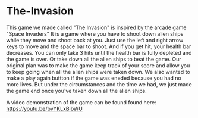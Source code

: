 # The-Invasion
This game we made called "The Invasion" is inspired by the arcade game "Space Invaders"
It is a game where you have to shoot down alien ships while they move and shoot back at you.
Just use the left and right arrow keys to move and the space bar to shoot. 
And if you get hit, your health bar decreases.
You can only take 3 hits until the health bar is fully depleted and the game is over.
Or take down all the alien ships to beat the game.
Our original plan was to make the game keep track of your score and allow you to keep going when all the alien ships
were taken down. We also wanted to make a play again buttton if the game was eneded because you had no more lives.
But under the circumstances and the time we had, we just made the game end once you've taken down all the alien ships.

A video demonstration of the game can be found found here: https://youtu.be/bvYKLxBibWU
